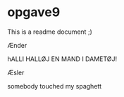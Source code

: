 # opgave9
This is a readme document ;)



Ænder

hALLI HALLØJ EN MAND I DAMETØJ!

Æsler

somebody touched my spaghett

